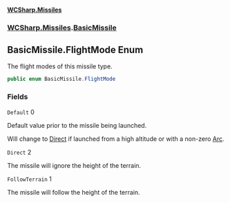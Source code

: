 #### [WCSharp.Missiles](README.md 'README')
### [WCSharp.Missiles](WCSharp.Missiles.md 'WCSharp.Missiles').[BasicMissile](WCSharp.Missiles.BasicMissile.md 'WCSharp.Missiles.BasicMissile')

## BasicMissile.FlightMode Enum

The flight modes of this missile type.

```csharp
public enum BasicMissile.FlightMode
```
### Fields

<a name='WCSharp.Missiles.BasicMissile.FlightMode.Default'></a>

`Default` 0

Default value prior to the missile being launched.  
  
Will change to [Direct](WCSharp.Missiles.BasicMissile.FlightMode.md#WCSharp.Missiles.BasicMissile.FlightMode.Direct 'WCSharp.Missiles.BasicMissile.FlightMode.Direct') if launched from a high altitude or with a non-zero [Arc](WCSharp.Missiles.BasicMissile.Arc.md 'WCSharp.Missiles.BasicMissile.Arc').

<a name='WCSharp.Missiles.BasicMissile.FlightMode.Direct'></a>

`Direct` 2

The missile will ignore the height of the terrain.

<a name='WCSharp.Missiles.BasicMissile.FlightMode.FollowTerrain'></a>

`FollowTerrain` 1

The missile will follow the height of the terrain.